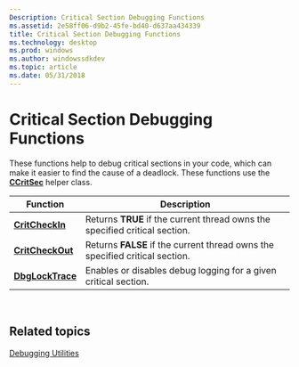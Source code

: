 ```yaml
---
Description: Critical Section Debugging Functions
ms.assetid: 2e58ff06-d9b2-45fe-bd40-d637aa434339
title: Critical Section Debugging Functions
ms.technology: desktop
ms.prod: windows
ms.author: windowssdkdev
ms.topic: article
ms.date: 05/31/2018
---
```


# Critical Section Debugging Functions

These functions help to debug critical sections in your code, which can make it easier to find the cause of a deadlock. These functions use the [**CCritSec**](ccritsec.md) helper class.



| Function                             | Description                                                                  |
|--------------------------------------|------------------------------------------------------------------------------|
| [**CritCheckIn**](critcheckin.md)   | Returns **TRUE** if the current thread owns the specified critical section.  |
| [**CritCheckOut**](critcheckout.md) | Returns **FALSE** if the current thread owns the specified critical section. |
| [**DbgLockTrace**](dbglocktrace.md) | Enables or disables debug logging for a given critical section.              |



 

## Related topics

<dl> <dt>

[Debugging Utilities](debugging-utilities.md)
</dt> </dl>

 

 



